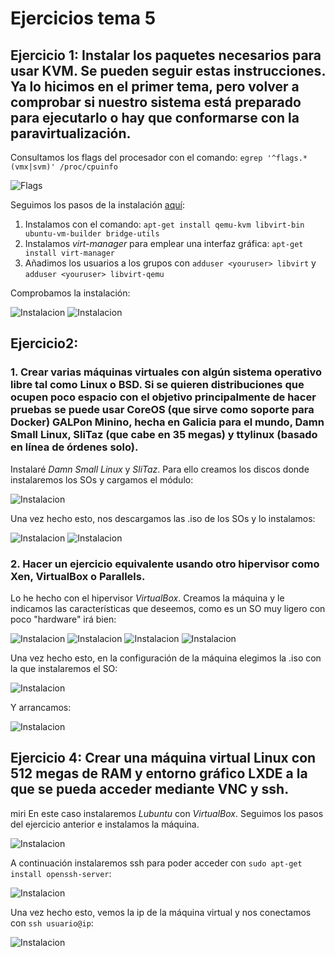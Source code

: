 # Ejercicios tema 5

## Ejercicio 1: Instalar los paquetes necesarios para usar KVM. Se pueden seguir estas instrucciones. Ya lo hicimos en el primer tema, pero volver a comprobar si nuestro sistema está preparado para ejecutarlo o hay que conformarse con la paravirtualización.

Consultamos los flags del procesador con el comando: `egrep '^flags.*(vmx|svm)' /proc/cpuinfo`

![Flags](img/28.png)


Seguimos los pasos de la instalación [aquí](https://help.ubuntu.com/community/KVM/Installation):

1. Instalamos con el comando: `apt-get install qemu-kvm libvirt-bin ubuntu-vm-builder bridge-utils`
2. Instalamos *virt-manager* para emplear una interfaz gráfica: `apt-get install virt-manager`
3. Añadimos los usuarios a los grupos con `adduser <youruser> libvirt` y `adduser <youruser> libvirt-qemu`

Comprobamos la instalación:

![Instalacion](img/29.png)
![Instalacion](img/30.png)

## Ejercicio2:
### 1. Crear varias máquinas virtuales con algún sistema operativo libre tal como Linux o BSD. Si se quieren distribuciones que ocupen poco espacio con el objetivo principalmente de hacer pruebas se puede usar CoreOS (que sirve como soporte para Docker) GALPon Minino, hecha en Galicia para el mundo, Damn Small Linux, SliTaz (que cabe en 35 megas) y ttylinux (basado en línea de órdenes solo).
Instalaré  *Damn Small Linux* y *SliTaz*. Para ello creamos los discos donde instalaremos los SOs y cargamos el módulo:

![Instalacion](img/31.png)

Una vez hecho esto, nos descargamos las .iso de los SOs y lo instalamos:

![Instalacion](img/32.png)
![Instalacion](img/33.png)


### 2. Hacer un ejercicio equivalente usando otro hipervisor como Xen, VirtualBox o Parallels.

Lo he hecho con el hipervisor *VirtualBox*. Creamos la máquina y le indicamos las características que deseemos, como es un SO muy ligero con poco "hardware" irá bien:

![Instalacion](img/39.png)
![Instalacion](img/34.png)
![Instalacion](img/35.png)
![Instalacion](img/36.png)


Una vez hecho esto, en la configuración de la máquina elegimos la .iso con la que instalaremos el SO:

![Instalacion](img/37.png)

Y arrancamos:

![Instalacion](img/38.png)

## Ejercicio 4: Crear una máquina virtual Linux con 512 megas de RAM y entorno gráfico LXDE a la que se pueda acceder mediante VNC y ssh.
miri
En este caso instalaremos *Lubuntu* con *VirtualBox*. Seguimos los pasos del ejercicio anterior e instalamos la máquina.

![Instalacion](img/40.png)

A continuación instalaremos ssh para poder acceder con `sudo apt-get install openssh-server`:

![Instalacion](img/41.png)

Una vez hecho esto, vemos la ip de la máquina virtual y nos conectamos con `ssh usuario@ip`:

![Instalacion](img/42.png)

